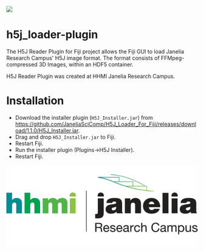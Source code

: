 [![](https://travis-ci.org/fiji/H5J_Loader_Plugin.svg?branch=master)](https://travis-ci.org/fiji/H5J_Loader_Plugin)

# h5j_loader-plugin
The H5J Reader Plugin for Fiji project allows the Fiji GUI to load Janelia Research Campus' H5J image format. The format consists of FFMpeg-compressed 3D Images,
within an HDF5 container.

H5J Reader Plugin was created at HHMI Janelia Research Campus.

Installation
========
 - Download the installer plugin (`H5J_Installer.jar`) from https://github.com/JaneliaSciComp/H5J_Loader_For_Fiji/releases/download/1.1.0/H5J_Installer.jar.  
 - Drag and drop `H5J_Installer.jar` to Fiji.  
 - Restart Fiji.  
 - Run the installer plugin (Plugins->H5J Installer). 
 - Restart Fiji. 

![Janelia Logo](hhmi_janelia_transparentbkgrnd.png)
